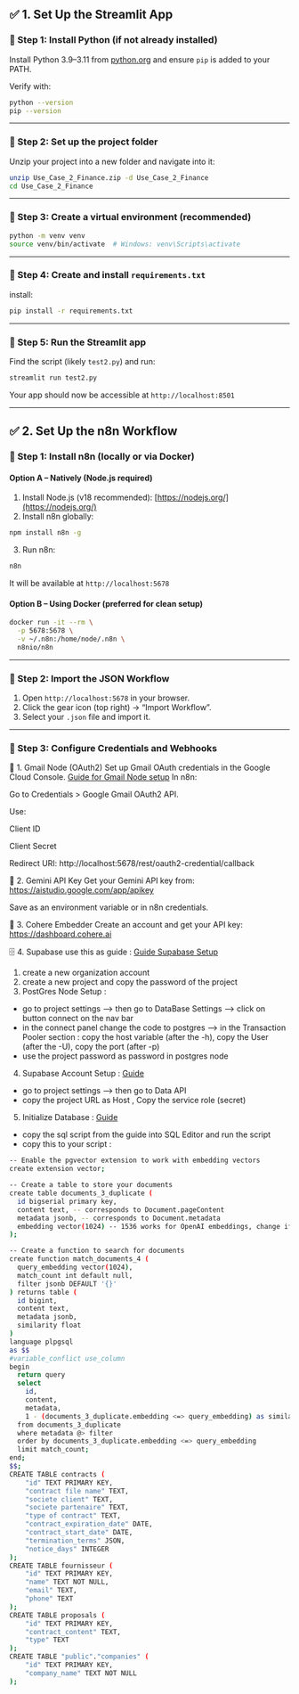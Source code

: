 

## ✅ 1. Set Up the Streamlit App

### 🔹 Step 1: Install Python (if not already installed)

Install Python 3.9–3.11 from [python.org](https://www.python.org/downloads/) and ensure `pip` is added to your PATH.

Verify with:

```bash
python --version
pip --version
```

---

### 🔹 Step 2: Set up the project folder

Unzip your project into a new folder and navigate into it:

```bash
unzip Use_Case_2_Finance.zip -d Use_Case_2_Finance
cd Use_Case_2_Finance
```

---

### 🔹 Step 3: Create a virtual environment (recommended)

```bash
python -m venv venv
source venv/bin/activate  # Windows: venv\Scripts\activate
```

---

### 🔹 Step 4: Create and install `requirements.txt`

install:

```bash
pip install -r requirements.txt
```

---

### 🔹 Step 5: Run the Streamlit app

Find the script (likely `test2.py`) and run:

```bash
streamlit run test2.py
```

Your app should now be accessible at `http://localhost:8501`

---

## ✅ 2. Set Up the n8n Workflow

### 🔹 Step 1: Install n8n (locally or via Docker)

#### Option A – Natively (Node.js required)

1. Install Node.js (v18 recommended): [https://nodejs.org/](https://nodejs.org/)
2. Install n8n globally:

```bash
npm install n8n -g
```

3. Run n8n:

```bash
n8n
```

It will be available at `http://localhost:5678`

#### Option B – Using Docker (preferred for clean setup)

```bash
docker run -it --rm \
  -p 5678:5678 \
  -v ~/.n8n:/home/node/.n8n \
  n8nio/n8n
```

---

### 🔹 Step 2: Import the JSON Workflow

1. Open `http://localhost:5678` in your browser.
2. Click the gear icon (top right) → “Import Workflow”.
3. Select your `.json` file and import it.

---

### 🔹 Step 3: Configure Credentials and Webhooks
🔐 1. Gmail Node (OAuth2)
Set up Gmail OAuth credentials in the Google Cloud Console.
[Guide for Gmail Node setup](https://docs.n8n.io/integrations/builtin/credentials/google/oauth-generic/#prerequisites)
In n8n:

Go to Credentials > Google Gmail OAuth2 API.

Use:

Client ID

Client Secret

Redirect URI: http://localhost:5678/rest/oauth2-credential/callback


🧠 2. Gemini API Key
Get your Gemini API key from: https://aistudio.google.com/app/apikey

Save as an environment variable or in n8n credentials.

🔎 3. Cohere Embedder
Create an account and get your API key: https://dashboard.cohere.ai

🗄️ 4. Supabase
use this as guide : [Guide Supabase Setup](https://youtu.be/JjBofKJnYIU?si=CLL0iPvbrdMdtGWj)
1. create a new organization account
2. create a new project and copy the password of the project
3. PostGres Node Setup : 
* go to project settings --> then go to DataBase Settings  --> click on button connect on the nav bar
* in the connect panel change the code to postgres --> in the Transaction Pooler  section : copy the host variable (after the -h), copy the User (after the -U), copy the port (after -p) 
* use the project password as password in postgres node
4. Supabase Account Setup : [Guide](https://docs.n8n.io/integrations/builtin/credentials/supabase/#related-resources)
* go to project settings --> then go to Data API
* copy the project URL as Host , Copy the service role (secret)
5. Initialize Database : [Guide](https://supabase.com/docs/guides/ai/langchain?database-method=sql)
* copy the sql script from the guide into SQL Editor and run the script
* copy this to your script : 

```bash
-- Enable the pgvector extension to work with embedding vectors
create extension vector;

-- Create a table to store your documents
create table documents_3_duplicate (
  id bigserial primary key,
  content text, -- corresponds to Document.pageContent
  metadata jsonb, -- corresponds to Document.metadata
  embedding vector(1024) -- 1536 works for OpenAI embeddings, change if needed
);

-- Create a function to search for documents
create function match_documents_4 (
  query_embedding vector(1024),
  match_count int default null,
  filter jsonb DEFAULT '{}'
) returns table (
  id bigint,
  content text,
  metadata jsonb,
  similarity float
)
language plpgsql
as $$
#variable_conflict use_column
begin
  return query
  select
    id,
    content,
    metadata,
    1 - (documents_3_duplicate.embedding <=> query_embedding) as similarity
  from documents_3_duplicate
  where metadata @> filter
  order by documents_3_duplicate.embedding <=> query_embedding
  limit match_count;
end;
$$;
CREATE TABLE contracts (
    "id" TEXT PRIMARY KEY,
    "contract file name" TEXT,
    "societe client" TEXT,
    "societe partenaire" TEXT,
    "type of contract" TEXT,
    "contract_expiration_date" DATE,
    "contract_start_date" DATE,
    "termination_terms" JSON,
    "notice_days" INTEGER
);
CREATE TABLE fournisseur (
    "id" TEXT PRIMARY KEY,
    "name" TEXT NOT NULL,
    "email" TEXT,
    "phone" TEXT
);
CREATE TABLE proposals (
    "id" TEXT PRIMARY KEY,
    "contract_content" TEXT,
    "type" TEXT
);
CREATE TABLE "public"."companies" (
    "id" TEXT PRIMARY KEY,
    "company_name" TEXT NOT NULL
);

```


